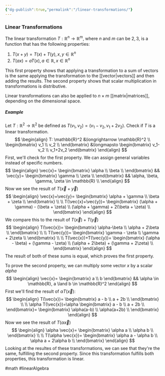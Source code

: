 ```yaml
---
{"dg-publish":true,"permalink":"/linear-transformations/"}
---
```


### Linear Transformations
The linear transformation $T: \mathbb{R}^n \to \mathbb{R}^m$, where $n$ and $m$ can be $2,3$, is a function that has the following properties:
1. $T(x+y) = T(x)+T(y), x,y \in \mathbb{R}^n$
2. $T(ax)=aT(x), a \in \mathbb{R}, x \in \mathbb{R}^n$

This first property shows that applying a transformation to a sum of vectors is the same applying the transformation to the [[vector|vectors]] and then adding the results.
The second property shows that scalar multiplication in transformations is distributive.

Linear transformations can also be applied to $n \times m$ [[matrix|matrices]], depending on the dimensional space.

##### Example
Let $T: \mathbb{R}^2 \to \mathbb{R}^2$ be defined as $T(v_1,v_2) = (v_1-v_2, v_1+2v_2)$. Check if $T$ is a linear transformation.
$$
\begin{align}
	T: \mathbb{R}^2 &\longrightarrow \mathbb{R}^2 \\
	\begin{bmatrix}
		v_1 \\
		v_2 \\
	\end{bmatrix} &\longmapsto
	\begin{bmatrix}
		v_1-v_2 \\
		v_1+2v_2
	\end{bmatrix}
\end{align}
$$
First, we'll check for the first property. We can assign general variables instead of specific numbers.
$$
\begin{align}
	\vec{x}=
	\begin{bmatrix}
		\alpha \\
		\beta \\
	\end{bmatrix} &&
	\vec{y}=
	\begin{bmatrix}
		\gamma \\
		\zeta \\
	\end{bmatrix} &&
	\alpha, \beta, \gamma, \zeta \in \mathbb{R} \\
\end{align}
$$
Now we see the result of $T(\vec{x}+\vec{y})$
$$
\begin{align}
	\vec{x}+\vec{y}=
	\begin{bmatrix}
		\alpha + \gamma \\
		\beta + \zeta \\
	\end{bmatrix} \\ \\
	T(\vec{x}+\vec{y})=
	\begin{bmatrix}
		(\alpha + \gamma) - (\beta + \zeta) \\
		(\alpha + \gamma) + 2(\beta + \zeta) \\
\end{bmatrix}
\end{align}
$$
We compare this to the result of $T(\vec{x}) + T(\vec{y})$
$$
\begin{align}
	T(\vec{x})=
	\begin{bmatrix}
		\alpha-\beta \\
		\alpha + 2\beta \\
	\end{bmatrix} \\ \\
	T(\vec{y})=
	\begin{bmatrix}
		\gamma - \zeta \\
		\gamma + 2\zeta \\
	\end{bmatrix} \\ \\
	T(\vec{x})+T(\vec{y})=
	\begin{bmatrix}
		(\alpha - \beta) + (\gamma - \zeta) \\
		(\alpha + 2\beta) + (\gamma + 2\zeta) \\
	\end{bmatrix}
\end{align}
$$
The result of both of these sums is equal, which proves the first property.

To prove the second property, we can multiply some vector $x$ by a scalar $alpha$
$$
\begin{align}
	\vec{x}=
	\begin{bmatrix}
		a \\
		b
	\end{bmatrix} &&
	\alpha \in \mathbb{R}, a \land b \in \mathbb{R}^2
\end{align}
$$
First we'll find the result of $\alpha T(\vec{x})$:
$$
\begin{align}
	T(\vec{x})=
	\begin{bmatrix}
		a - b \\
		a + 2b \\
	\end{bmatrix} \\ \\
	\alpha T(\vec{x})=\alpha
	\begin{bmatrix}
		a - b \\
		a + 2b \\
	\end{bmatrix}=
	\begin{bmatrix}
		\alpha(a-b) \\
		\alpha(a+2b) \\
	\end{bmatrix}
\end{align}
$$
Now we see the result of $T(\alpha \vec{x})$
$$
\begin{align}
	\alpha \vec{x}=
	\begin{bmatrix}
		\alpha a \\
		\alpha b \\
	\end{bmatrix} \\ \\
	T(\alpha \vec{x})=
	\begin{bmatrix}
		\alpha a - \alpha b \\
		\alpha a + 2\alpha b \\
	\end{bmatrix}
\end{align}
$$
Looking at the resultes of these transformations, we can see that they're the same, fulfilling the second property. Since this transformation fulfills both properties, this transformation is linear.

#math #linearAlgebra 
